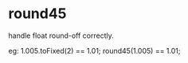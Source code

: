 # round45
handle float round-off correctly. 

eg: 1.005.toFixed(2) == 1.01; round45(1.005) == 1.01;
